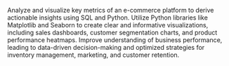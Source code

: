 Analyze and visualize key metrics of an e-commerce platform to derive actionable insights using SQL and Python.
Utilize Python libraries like Matplotlib and Seaborn to create clear and informative visualizations, including sales dashboards, customer segmentation charts, and product performance heatmaps.
Improve understanding of business performance, leading to data-driven decision-making and optimized strategies for inventory management, marketing, and customer retention.
